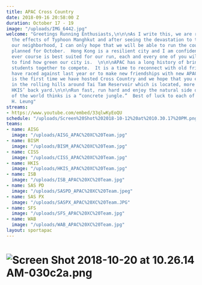```yaml
---
title: APAC Cross Country
date: 2018-09-16 20:58:00 Z
duration: October 17 - 19
image: "/uploads/IMG_6442.jpg"
welcome: "Greetings Running Enthusiasts,\n\n\nAs I write this, we are reeling from
  the effects of Typhoon Manghkut and after seeing the devastation to the trees in
  our neighborhood, I can only hope that we will be able to run the course we have
  planned for October.  Hong Kong is a resilient city and I am confident that which
  ever course is best suited for our run, each and every one of you will be surprised
  to find how green our city is.  \n\n\nAPAC has a long history of bringing international
  students together to compete.  It is a time to reconnect with old friends you may
  have raced against last year or to make new friendships with new APAC peers.  This
  is the first time we have hosted Cross Country and we hope that you enjoy running
  in the rolling hills around Tai Tam Reservoir which is located, more or less, in
  HKIS’ back yard.\n\n\nRun fast, run hard and enjoy the natural side of what most
  of the world thinks is a “concrete jungle.”  Best of luck to each of you!\n\n\nSincerely\nSharon
  H. Leung"
streams:
- https://www.youtube.com/embed/33qlwKyEoQU
schedule: "/uploads/Screen%20Shot%202018-10-12%20at%2010.30.17%20PM.png"
teams:
- name: AISG
  image: "/uploads/AISG_APAC%20XC%20Team.jpg"
- name: BISM
  image: "/uploads/BISM_APAC%20XC%20Team.jpg"
- name: CISS
  image: "/uploads/CISS_APAC%20XC%20Team.jpg"
- name: HKIS
  image: "/uploads/HKIS_APAC%20XC%20Team.jpg"
- name: ISB
  image: "/uploads/ISB_APAC%20XC%20Team.jpg"
- name: SAS PD
  image: "/uploads/SASPD_APAC%20XC%20Team.jpeg"
- name: SAS PX
  image: "/uploads/SASPX_APAC%20XC%20Team.JPG"
- name: SFS
  image: "/uploads/SFS_APAC%20XC%20Team.jpg"
- name: WAB
  image: "/uploads/WAB_APAC%20XC%20Team.jpg"
layout: sportapac
---
```


# ![Screen Shot 2018-10-20 at 10.26.14 AM-030c2a.png](/uploads/Screen%20Shot%202018-10-20%20at%2010.26.14%20AM-030c2a.png)